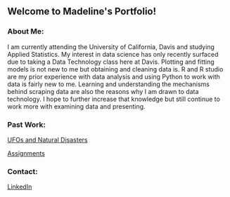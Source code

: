 
## Welcome to Madeline's Portfolio! 

### About Me: 
I am currently attending the University of California, Davis and studying Applied Statistics. My interest in data science has only recently surfaced due to taking a Data Technology class here at Davis. Plotting and fitting models is not new to me but obtaining and cleaning data is. R and R studio are my prior experience with data analysis and using Python to work with data is fairly new to me. Learning and understanding the mechanisms behind scraping data are also the reasons why I am drawn to data technology. I hope to further increase that knowledge but still continue to work more with examining data and presenting. 

### Past Work:
[UFOs and Natural Disasters](https://github.com/mmadet/STA-141B-Project)   

[Assignments](https://github.com/mmadet/Assignments)



### Contact: 
[LinkedIn](https://www.linkedin.com/in/madeline-ye-25283727/)
